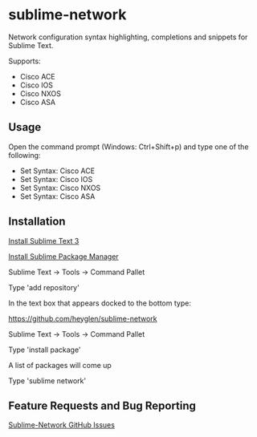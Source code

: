 # sublime-network


Network configuration syntax highlighting, completions and snippets for Sublime Text.

Supports:
 * Cisco ACE
 * Cisco IOS
 * Cisco NXOS
 * Cisco ASA

## Usage

Open the command prompt (Windows: Ctrl+Shift+p) and type one of the following:
 * Set Syntax: Cisco ACE
 * Set Syntax: Cisco IOS
 * Set Syntax: Cisco NXOS
 * Set Syntax: Cisco ASA

## Installation

[Install Sublime Text 3](http://www.sublimetext.com/3)

[Install Sublime Package Manager](https://sublime.wbond.net/installation)

Sublime Text -> Tools -> Command Pallet

Type 'add repository'

In the text box that appears docked to the bottom type:

https://github.com/heyglen/sublime-network

Sublime Text -> Tools -> Command Pallet

Type 'install package<enter>'

A list of packages will come up

Type 'sublime network<enter>'

## Feature Requests and Bug Reporting

[Sublime-Network GitHub Issues](https://github.com/heyglen/sublime-network/issues)
